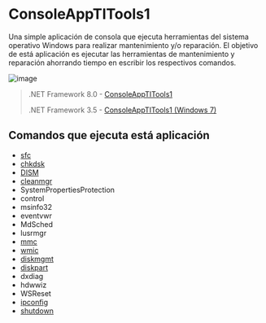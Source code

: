 # ConsoleAppTITools1

Una simple aplicación de consola que ejecuta herramientas del sistema operativo Windows para realizar mantenimiento y/o reparación. El objetivo de está aplicación es ejecutar las herramientas de mantenimiento y reparación ahorrando tiempo en escribir los respectivos comandos.

![image](https://github.com/FerJos/ConsoleApp-Herramientas-Simples-Mantenimiento/assets/38123159/a4de58d1-5fec-48b1-a539-0461f243360f)

> .NET Framework 8.0 - [ConsoleAppTITools1](https://github.com/FerJos/ConsoleApp-Herramientas-Simples-Mantenimiento/blob/master/ConsoleAppTITools1.exe)
> 
> .NET Framework 3.5 - [ConsoleAppTITools1 (Windows 7)](https://github.com/FerJos/ConsoleApp-Herramientas-Simples-Mantenimiento/blob/master/ConsoleAppTITools1(Windows%207).exe)

## Comandos que ejecuta está aplicación
* [sfc](https://learn.microsoft.com/es-mx/windows-server/administration/windows-commands/sfc)
* [chkdsk](https://learn.microsoft.com/es-mx/windows-server/administration/windows-commands/chkdsk?tabs=event-viewer)
* [DISM](https://learn.microsoft.com/es-mx/windows-hardware/manufacture/desktop/what-is-dism?view=windows-11)
* [cleanmgr](https://learn.microsoft.com/es-mx/windows-server/administration/windows-commands/cleanmgr)
* SystemPropertiesProtection
* control
* msinfo32
* eventvwr
* MdSched
* lusrmgr
* [mmc](https://learn.microsoft.com/es-mx/troubleshoot/windows-server/system-management-components/what-is-microsoft-management-console)
* [wmic](https://learn.microsoft.com/es-mx/troubleshoot/windows-server/system-management-components/what-is-microsoft-management-console)
* [diskmgmt](https://learn.microsoft.com/es-es/windows-server/storage/disk-management/overview-of-disk-management)
* [diskpart](https://learn.microsoft.com/es-mx/windows-server/administration/windows-commands/diskpart)
* dxdiag
* hdwwiz
* WSReset
* [ipconfig](https://learn.microsoft.com/es-mx/windows-server/administration/windows-commands/ipconfig)
* [shutdown](https://learn.microsoft.com/es-mx/windows-server/administration/windows-commands/shutdown)
